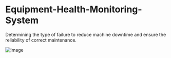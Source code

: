 # Equipment-Health-Monitoring-System
Determining  the type of failure to reduce machine downtime and ensure the reliability of correct maintenance.

![image](https://github.com/Vijay-glitch495/Equipment-Health-Monitoring-System/assets/108282191/b18d8d64-6875-4da0-b5f4-d2726d82ac46)
